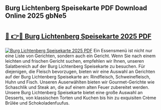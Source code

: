 ## Burg Lichtenberg Speisekarte PDF Download Online 2025 gbNe5

# <h2><a href="http://gcd3ell.nevu.top/?p=Burg+Lichtenberg+Speisekarte">🔗 👉🔴 Burg Lichtenberg Speisekarte 2025 PDF</a></h2>

[![Burg Lichtenberg Speisekarte 2025 PDF](https://i.imgur.com/dBaPXMq.png)](http://gcd3ell.nevu.top/?p=Burg+Lichtenberg+Speisekarte)
Ein Essensmenü ist nicht nur eine Liste von Gerichten, sondern auch ein Gericht. Wenn Sie nach einem leichten und frischen Gericht suchen, empfehlen wir Ihnen, unseren Salatbereich auf der Burg Lichtenberg Speisekarte zu besuchen. Für diejenigen, die Fleisch bevorzugen, bieten wir eine Auswahl an Gerichten auf der Burg Lichtenberg Speisekarte an: Rindfleisch, Schweinefleisch, Huhn und Fisch. Unseren Auserwählten bieten wir Gourmet-Gerichte wie Schaschlik und Steak an, die auf einem alten Feuer zubereitet werden. Unsere Burg Lichtenberg Speisekarte bietet eine große Auswahl an Desserts, von klassischen Torten und Kuchen bis hin zu exquisiten Crème Brûlée und Schokoladenfuufus.
